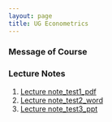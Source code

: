 ```yaml
---
layout: page
title: UG Econometrics
---
```


### Message of Course

### Lecture Notes
1. [Lecture note_test1_pdf](https://ruc-econ.github.io/Lecture_Notes/UG_econometrics/JMLRdropout.pdf)
2. [Lecture note_test2_word](https://ruc-econ.github.io/Lecture_Notes/UG_econometrics/LaTeX画神经网络图.docx)
3. [Lecture note_test3_ppt](https://ruc-econ.github.io/Lecture_Notes/Lecture_Notes/UG_econometrics/latex教程解析.ppt)
